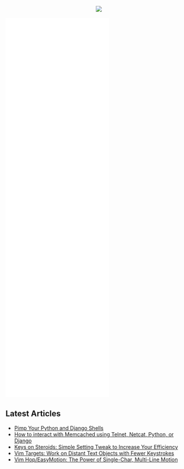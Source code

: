 <p align="center">
  <img src="https://raw.githubusercontent.com/ranelpadon/ranelpadon/output/github-contribution-grid-snake.svg" />
</p>

![Metrics](https://github.com/ranelpadon/ranelpadon/blob/main/github-metrics.svg)

## Latest Articles
<!-- BLOG-POST-LIST:START -->
- [Pimp Your Python and Django Shells](https://medium.com/codex/pimp-your-python-and-django-shells-db9c995c3735?source=rss-9acd3487e68c------2)
- [How to interact with Memcached using Telnet, Netcat, Python, or Django](https://medium.com/codex/how-to-interact-with-memcached-using-telnet-netcat-python-or-django-b88788b71375?source=rss-9acd3487e68c------2)
- [Keys on Steroids: Simple Setting Tweak to Increase Your Efficiency](https://medium.com/codex/keys-on-steroids-simple-setting-tweak-to-increase-your-efficiency-ff80e92d87f1?source=rss-9acd3487e68c------2)
- [Vim Targets: Work on Distant Text Objects with Fewer Keystrokes](https://medium.com/codex/vim-targets-work-on-text-objects-with-less-keystrokes-684683bbaeea?source=rss-9acd3487e68c------2)
- [Vim Hop/EasyMotion: The Power of Single-Char, Multi-Line Motion](https://medium.com/codex/vim-for-the-win-the-power-of-single-char-motion-82d93b4bf6d6?source=rss-9acd3487e68c------2)
<!-- BLOG-POST-LIST:END -->
